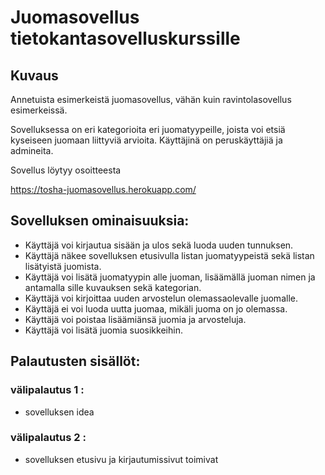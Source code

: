 # Juomasovellus tietokantasovelluskurssille

## Kuvaus
Annetuista esimerkeistä juomasovellus, vähän kuin ravintolasovellus esimerkeissä.

Sovelluksessa on eri kategorioita eri juomatyypeille, joista voi etsiä kyseiseen juomaan liittyviä arvioita. Käyttäjinä on peruskäyttäjiä ja admineita.

Sovellus löytyy osoitteesta

https://tosha-juomasovellus.herokuapp.com/

## Sovelluksen ominaisuuksia:
- Käyttäjä voi kirjautua sisään ja ulos sekä luoda uuden tunnuksen.
- Käyttäjä näkee sovelluksen etusivulla listan juomatyypeistä sekä listan lisätyistä juomista.
- Käyttäjä voi lisätä juomatyypin alle juoman, lisäämällä juoman nimen ja antamalla sille kuvauksen sekä kategorian. 
- Käyttäjä voi kirjoittaa uuden arvostelun olemassaolevalle juomalle.
- Käyttäjä ei voi luoda uutta juomaa, mikäli juoma on jo olemassa.
- Käyttäjä voi poistaa lisäämiänsä juomia ja arvosteluja.
- Käyttäjä voi lisätä juomia suosikkeihin.

## Palautusten sisällöt:
### välipalautus 1 :
- sovelluksen idea
### välipalautus 2 :
- sovelluksen etusivu ja kirjautumissivut toimivat
